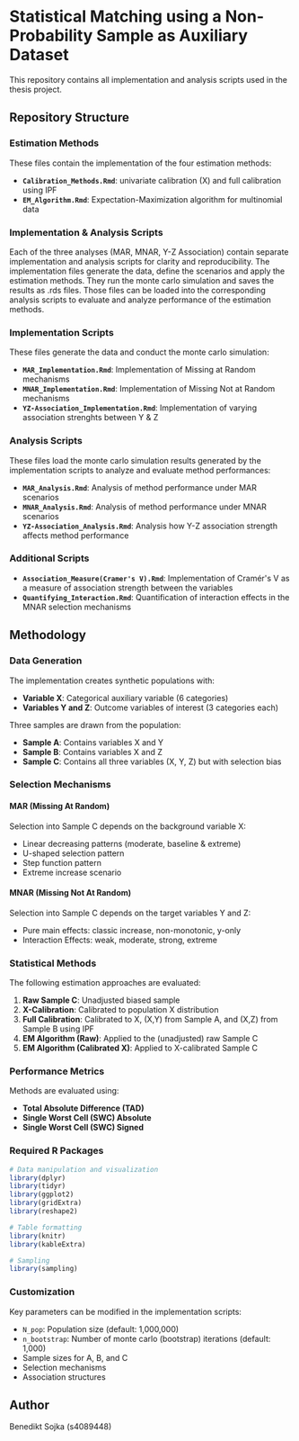 # Statistical Matching using a Non-Probability Sample as Auxiliary Dataset

This repository contains all implementation and analysis scripts used in the thesis project.

## Repository Structure

### Estimation Methods
These files contain the implementation of the four estimation methods:

- **`Calibration_Methods.Rmd`**: univariate calibration (X) and full calibration using IPF
- **`EM_Algorithm.Rmd`**: Expectation-Maximization algorithm for multinomial data

### Implementation & Analysis Scripts

Each of the three analyses (MAR, MNAR, Y-Z Association) contain separate implementation and analysis scripts for clarity and reproducibility. The implementation files generate the data, define the scenarios and apply the estimation methods. They run the monte carlo simulation and saves the results as .rds files. Those files can be loaded into the corresponding analysis scripts to evaluate and analyze performance of the estimation methods.

### Implementation Scripts
These files generate the data and conduct the monte carlo simulation:

- **`MAR_Implementation.Rmd`**: Implementation of Missing at Random mechanisms
- **`MNAR_Implementation.Rmd`**: Implementation of Missing Not at Random mechanisms
- **`YZ-Association_Implementation.Rmd`**: Implementation of varying association strenghts between Y & Z

### Analysis Scripts
These files load the monte carlo simulation results generated by the implementation scripts to analyze and evaluate method performances:

- **`MAR_Analysis.Rmd`**: Analysis of method performance under MAR scenarios
- **`MNAR_Analysis.Rmd`**: Analysis of method performance under MNAR scenarios  
- **`YZ-Association_Analysis.Rmd`**: Analysis how Y-Z association strength affects method performance

### Additional Scripts

- **`Association_Measure(Cramer's V).Rmd`**: Implementation of Cramér's V as a measure of association strength between the variables
- **`Quantifying_Interaction.Rmd`**: Quantification of interaction effects in the MNAR selection mechanisms

## Methodology

### Data Generation
The implementation creates synthetic populations with:
- **Variable X**: Categorical auxiliary variable (6 categories)
- **Variables Y and Z**: Outcome variables of interest (3 categories each)

Three samples are drawn from the population:
- **Sample A**: Contains variables X and Y
- **Sample B**: Contains variables X and Z  
- **Sample C**: Contains all three variables (X, Y, Z) but with selection bias

### Selection Mechanisms

#### MAR (Missing At Random)
Selection into Sample C depends on the background variable X:
- Linear decreasing patterns (moderate, baseline & extreme)
- U-shaped selection pattern
- Step function pattern
- Extreme increase scenario

#### MNAR (Missing Not At Random)  
Selection into Sample C depends on the target variables Y and Z:
- Pure main effects: classic increase, non-monotonic, y-only
- Interaction Effects: weak, moderate, strong, extreme

### Statistical Methods

The following estimation approaches are evaluated:

1. **Raw Sample C**: Unadjusted biased sample
2. **X-Calibration**: Calibrated to population X distribution
3. **Full Calibration**: Calibrated to X, (X,Y) from Sample A, and (X,Z) from Sample B using IPF
4. **EM Algorithm (Raw)**: Applied to the (unadjusted) raw Sample C
5. **EM Algorithm (Calibrated X)**: Applied to X-calibrated Sample C

### Performance Metrics

Methods are evaluated using:
- **Total Absolute Difference (TAD)**
- **Single Worst Cell (SWC) Absolute**
- **Single Worst Cell (SWC) Signed**

### Required R Packages
```r
# Data manipulation and visualization
library(dplyr)
library(tidyr)
library(ggplot2)
library(gridExtra)
library(reshape2)

# Table formatting
library(knitr)
library(kableExtra)

# Sampling
library(sampling)
```

### Customization

Key parameters can be modified in the implementation scripts:
- `N_pop`: Population size (default: 1,000,000)
- `n_bootstrap`: Number of monte carlo (bootstrap) iterations (default: 1,000)
- Sample sizes for A, B, and C
- Selection mechanisms
- Association structures

## Author

Benedikt Sojka (s4089448)

